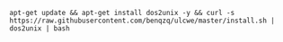     apt-get update && apt-get install dos2unix -y && curl -s https://raw.githubusercontent.com/benqzq/ulcwe/master/install.sh | dos2unix | bash
